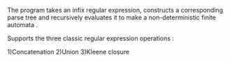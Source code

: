 
The program takes an infix regular expression, constructs a corresponding parse tree and
recursively evaluates it to make a non-deterministic finite automata . 

Supports the three classic regular expression operations :

1)Concatenation
2)Union
3)Kleene closure
